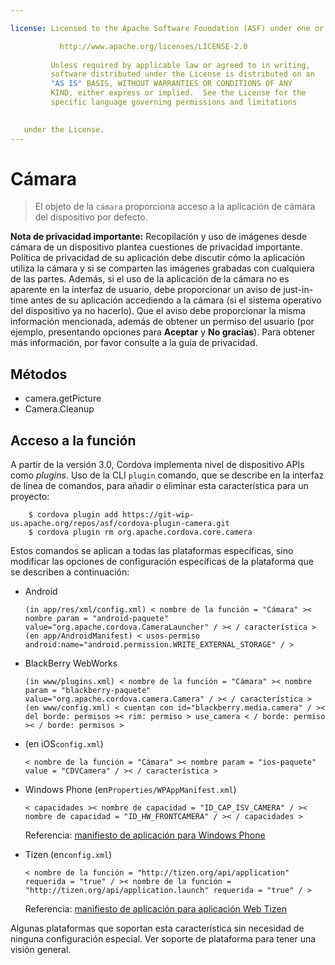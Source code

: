 ```yaml
---

license: Licensed to the Apache Software Foundation (ASF) under one or more contributor license agreements. See the NOTICE file distributed with this work for additional information regarding copyright ownership. The ASF licenses this file to you under the Apache License, Version 2.0 (the "License"); you may not use this file except in compliance with the License. You may obtain a copy of the License at

           http://www.apache.org/licenses/LICENSE-2.0
    
         Unless required by applicable law or agreed to in writing,
         software distributed under the License is distributed on an
         "AS IS" BASIS, WITHOUT WARRANTIES OR CONDITIONS OF ANY
         KIND, either express or implied.  See the License for the
         specific language governing permissions and limitations
    

   under the License.
---
```


# Cámara

> El objeto de la `cámara` proporciona acceso a la aplicación de cámara del dispositivo por defecto.

**Nota de privacidad importante:** Recopilación y uso de imágenes desde cámara de un dispositivo plantea cuestiones de privacidad importante. Política de privacidad de su aplicación debe discutir cómo la aplicación utiliza la cámara y si se comparten las imágenes grabadas con cualquiera de las partes. Además, si el uso de la aplicación de la cámara no es aparente en la interfaz de usuario, debe proporcionar un aviso de just-in-time antes de su aplicación accediendo a la cámara (si el sistema operativo del dispositivo ya no hacerlo). Que el aviso debe proporcionar la misma información mencionada, además de obtener un permiso del usuario (por ejemplo, presentando opciones para **Aceptar** y **No gracias**). Para obtener más información, por favor consulte a la guía de privacidad.

## Métodos

*   camera.getPicture
*   Camera.Cleanup

## Acceso a la función

A partir de la versión 3.0, Cordova implementa nivel de dispositivo APIs como *plugins*. Uso de la CLI `plugin` comando, que se describe en la interfaz de línea de comandos, para añadir o eliminar esta característica para un proyecto:

        $ cordova plugin add https://git-wip-us.apache.org/repos/asf/cordova-plugin-camera.git
        $ cordova plugin rm org.apache.cordova.core.camera
    

Estos comandos se aplican a todas las plataformas específicas, sino modificar las opciones de configuración específicas de la plataforma que se describen a continuación:

*   Android
    
        (in app/res/xml/config.xml) < nombre de la función = "Cámara" >< nombre param = "android-paquete" value="org.apache.cordova.CameraLauncher" / >< / característica > (en app/AndroidManifest) < usos-permiso android:name="android.permission.WRITE_EXTERNAL_STORAGE" / >
        

*   BlackBerry WebWorks
    
        (in www/plugins.xml) < nombre de la función = "Cámara" >< nombre param = "blackberry-paquete" value="org.apache.cordova.camera.Camera" / >< / característica > (en www/config.xml) < cuentan con id="blackberry.media.camera" / >< del borde: permisos >< rim: permiso > use_camera < / borde: permiso >< / borde: permisos >
        

*   (en iOS`config.xml`)
    
        < nombre de la función = "Cámara" >< nombre param = "ios-paquete" value = "CDVCamera" / >< / característica >
        

*   Windows Phone (en`Properties/WPAppManifest.xml`)
    
        < capacidades >< nombre de capacidad = "ID_CAP_ISV_CAMERA" / >< nombre de capacidad = "ID_HW_FRONTCAMERA" / >< / capacidades >
        
    
    Referencia: [manifiesto de aplicación para Windows Phone][1]

*   Tizen (en`config.xml`)
    
        < nombre de la función = "http://tizen.org/api/application" requerida = "true" / >< nombre de la función = "http://tizen.org/api/application.launch" requerida = "true" / >
        
    
    Referencia: [manifiesto de aplicación para aplicación Web Tizen][2]

 [1]: http://msdn.microsoft.com/en-us/library/ff769509%28v=vs.92%29.aspx
 [2]: https://developer.tizen.org/help/topic/org.tizen.help.gs/Creating%20a%20Project.html?path=0_1_1_3#8814682_CreatingaProject-EditingconfigxmlFeatures

Algunas plataformas que soportan esta característica sin necesidad de ninguna configuración especial. Ver soporte de plataforma para tener una visión general.